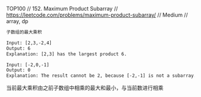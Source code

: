 TOP100
// 152. Maximum Product Subarray
// https://leetcode.com/problems/maximum-product-subarray/
// Medium
// array, dp

```html
子数组的最大乘积

Input: [2,3,-2,4]
Output: 6
Explanation: [2,3] has the largest product 6.

Input: [-2,0,-1]
Output: 0
Explanation: The result cannot be 2, because [-2,-1] is not a subarray.
```


当前最大乘积由之前子数组中相乘的最大和最小，与当前数进行相乘
